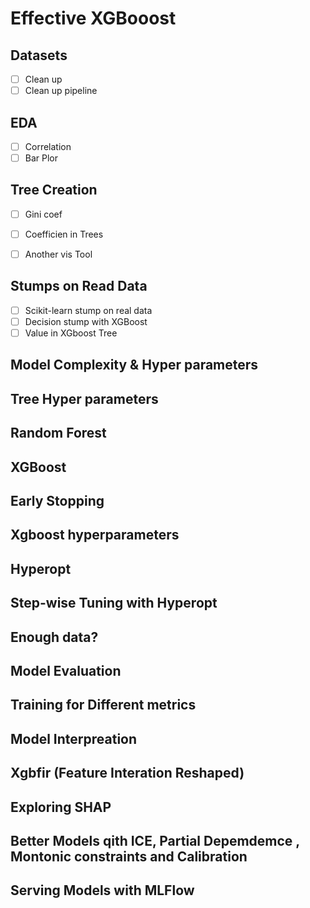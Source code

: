 # Effective XGBooost

## Datasets
- [ ] Clean up
- [ ] Clean up pipeline

## EDA
- [ ] Correlation
- [ ] Bar Plor

## Tree Creation
- [ ] Gini coef
- [ ] Coefficien in Trees
- [ ] Another vis Tool


## Stumps on Read Data
- [ ] Scikit-learn stump on real data
- [ ] Decision stump with XGBoost
- [ ] Value in XGboost Tree

## Model Complexity & Hyper parameters
## Tree Hyper parameters
## Random Forest
## XGBoost
## Early Stopping
## Xgboost hyperparameters
## Hyperopt
## Step-wise Tuning with  Hyperopt
## Enough data?
## Model Evaluation
## Training for Different metrics
## Model Interpreation
## Xgbfir (Feature Interation Reshaped)
## Exploring SHAP
## Better Models qith ICE, Partial Depemdemce , Montonic constraints and Calibration
## Serving Models with MLFlow